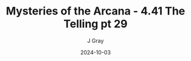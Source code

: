 ---
title: 'Mysteries of the Arcana - 4.41 The Telling pt 29'
alt: 'Mysteries of the Arcana'
date: '2024-10-03'
author: 'J Gray'
artist: 'Keira'
---